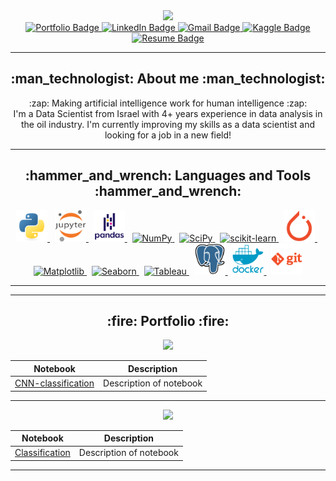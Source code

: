 <div id="header" align="center">
  <img src="https://media.giphy.com/media/wz4jsOgrZgxHg8eUKf/giphy.gif" width="300"/>
</div>

<div id="badges" align="center">
  <a href="https://github.com/Fedorov-Nikita#-fire-portfolio-fire-">
    <img src="https://img.shields.io/badge/Portfolio-blueviolet?style=for-the-badge" alt="Portfolio Badge"/>
  </a>
  <a href="https://www.linkedin.com/in/fedorov-nikita/">
    <img src="https://img.shields.io/badge/LinkedIn-blue?style=for-the-badge&logo=linkedin&logoColor=white" alt="LinkedIn Badge"/>
  </a>
  <a href="mailto:fedorov.nvad@gmail.com">
    <img src="https://img.shields.io/badge/Gmail-red?logo=Gmail&logoColor=white&style=for-the-badge" alt="Gmail Badge"/>
  </a>
  <a href="https://www.kaggle.com/nfedorov">
    <img src="https://img.shields.io/badge/Kaggle-blue?logo=Kaggle&logoColor=white&style=for-the-badge" alt="Kaggle Badge"/>
  </a>
  <a href="https://drive.google.com/file/d/1w2Y2iCpQbMWzTgwyV1RmUVHP6ygPVeUP/view?usp=sharing">
    <img src="https://img.shields.io/badge/Resume-blueviolet?style=for-the-badge" alt="Resume Badge"/>
  </a>
  
</div>

---

<div id="aboutme" align="center">
  <h2> :man_technologist:  About me :man_technologist: </h2>
  :zap: Making artificial intelligence work for human intelligence :zap:
    <br>I'm a Data Scientist from Israel with 4+ years experience in data analysis in the oil industry.
  I'm currently improving my skills as a data scientist and looking for a job in a new field!</br>
</div>

---

<div id="tools" align="center">
<h2> :hammer_and_wrench: Languages and Tools :hammer_and_wrench: </h2>

  <a href="https://www.python.org/">
    <img src="https://github.com/devicons/devicon/blob/master/icons/python/python-original.svg" title="Python" alt="Python" width="50" height="50"/>
  </a>&nbsp;
  <a href="https://jupyter.org/">
    <img src="https://github.com/devicons/devicon/blob/master/icons/jupyter/jupyter-original-wordmark.svg" title="Jupyter" alt="Jupyter" width="50" height="50"/>
  </a>&nbsp;
  <a href="https://pandas.pydata.org/">
    <img src="https://github.com/devicons/devicon/blob/master/icons/pandas/pandas-original-wordmark.svg" title="Pandas" alt="Pandas" width="50" height="50"/>
  </a>&nbsp;
  <a href="https://numpy.org/">
    <img src="https://user-images.githubusercontent.com/67586773/105040771-43887300-5a88-11eb-9f01-bee100b9ef22.png" title="NumPy" alt="NumPy" width="50" height="50"/>
  </a>&nbsp;
  <a href="https://scipy.org/">
    <img src="https://scipy.org/images/logo.svg" title="SciPy" alt="SciPy" width="50" height="50"/>
  </a>&nbsp;
  <a href="https://scikit-learn.org/stable/">
    <img src="https://raw.githubusercontent.com/scikit-learn/scikit-learn/main/doc/logos/scikit-learn-logo.png" title="scikit-learn" alt="scikit-learn" width="80" height="50"/>
  </a>&nbsp;
  <a href="https://pytorch.org/">
    <img src="https://github.com/devicons/devicon/blob/master/icons/pytorch/pytorch-original.svg" title="PyTorch" alt="PyTorch" width="50" height="50"/>
  </a>&nbsp;
  <a href="https://matplotlib.org/">
    <img src="https://upload.wikimedia.org/wikipedia/commons/thumb/8/84/Matplotlib_icon.svg/1920px-Matplotlib_icon.svg.png" title="Matplotlib" alt="Matplotlib" width="50" height="50"/>
  </a>&nbsp;
  <a href="https://seaborn.pydata.org/">
    <img src="https://seaborn.pydata.org/_images/logo-tall-lightbg.svg" title="Seaborn" alt="Seaborn" width="50" height="50"/>
  </a>&nbsp;
  <a href="https://www.tableau.com/">
    <img src="https://camo.githubusercontent.com/4d02e4f6d7724fdf671abbde2dac6c6943cb0e9e85a27cb0e2f61526f851d37c/68747470733a2f2f7468756d622e636c6f75642e6d61696c2e72752f7765626c696e6b2f7468756d622f7877312f5044356f2f69326b5a4a615a6b4d" title="Tableau" alt="Tableau" width="50" height="50"/>
  </a>&nbsp;
  <a href="https://www.postgresql.org/">
    <img src="https://github.com/devicons/devicon/blob/master/icons/postgresql/postgresql-original.svg" title="PostgreSQL" alt="PostgreSQL" width="50" height="50"/>
  </a>&nbsp;
  <a href="https://www.docker.com/">
    <img src="https://github.com/devicons/devicon/blob/master/icons/docker/docker-plain-wordmark.svg" title="Docker" alt="Docker" width="50" height="50"/>
  </a>&nbsp;
  <a href="https://git-scm.com/">
    <img src="https://github.com/devicons/devicon/blob/master/icons/git/git-plain-wordmark.svg" title="Git" alt="Git" height="50"/>
  </a>
</div>

---

---

<div id="portfolio" align="center">
<h2> :fire: Portfolio :fire: </h2>
</div>
<div align="center">
  <img src="https://pytorch.org/assets/images/logo.svg" width="300"/>
</div>

<p align="center">
 
</p>

| Notebook | Description |
|----------|----------|
| [CNN-classification](notebook-url-on-github) | Description of notebook |

---

</div>
<div align="center">
  <img src="https://raw.githubusercontent.com/scikit-learn/scikit-learn/main/doc/logos/scikit-learn-logo.png" width="300"/>
</div>

| Notebook | Description |
|----------|----------|
| [Classification](notebook-url-on-github) | Description of notebook |

---



<!--
<div align="center">
  <img src="https://upload.wikimedia.org/wikipedia/ru/thumb/0/06/Tableau_logo.svg/2560px-Tableau_logo.svg.png" width="300"/>
</div>

| Dashboard | Description |
|----------|----------|
| [Dashboard](dashboard-url-on-github) | description of dashboard |



![Project-status][status-active]
![Project-status][status-on-hold]
![Project-status][status-completed]
![Project-status][status-cancelled]
[![License][badge-mit]][license]

[status-active]: https://img.shields.io/badge/project%20status-active-brightgreen?style=for-the-badge&logo=appveyor.svg
[status-on-hold]: https://img.shields.io/badge/project%20status-on%20hold-yellow?style=for-the-badge&logo=appveyor.svg
[status-completed]: https://img.shields.io/badge/project%20status-completed-blueviolet?style=for-the-badge&logo=appveyor.svg
[status-cancelled]: https://img.shields.io/badge/project%20status-cancelled-red?style=for-the-badge&logo=appveyor.svg

[badge-mit]: https://img.shields.io/badge/License-MIT-blue?style=for-the-badge&logo=appveyor.svg
[license]: https://github.com/Fedorov-Nikita/.../LICENSE.md
-->
